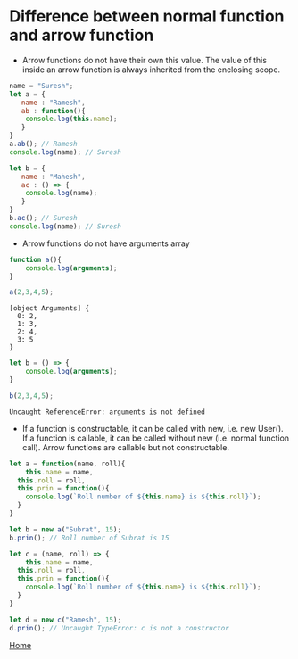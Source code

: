 # Difference between normal function and arrow function

- Arrow functions do not have their own this value. The value of this inside an arrow function is always inherited from the enclosing scope.

```js
name = "Suresh";
let a = {
   name : "Ramesh",
   ab : function(){
	console.log(this.name);
   }
}
a.ab(); // Ramesh
console.log(name); // Suresh

let b = {
   name : "Mahesh", 
   ac : () => {
	console.log(name);
   }
}
b.ac(); // Suresh
console.log(name); // Suresh
```

- Arrow functions do not have arguments array  

```js
function a(){
	console.log(arguments);
}

a(2,3,4,5);
```

```
[object Arguments] {
  0: 2,
  1: 3,
  2: 4,
  3: 5
}
```

```js
let b = () => {
	console.log(arguments);
}

b(2,3,4,5);
```

```
Uncaught ReferenceError: arguments is not defined
```

- If a function is constructable, it can be called with new, i.e. new User(). If a function is callable, it can be called without new (i.e. normal function call). Arrow functions are callable but not constructable.
  
```js
let a = function(name, roll){
	this.name = name,
  this.roll = roll,
  this.prin = function(){
  	console.log(`Roll number of ${this.name} is ${this.roll}`);
  }
}

let b = new a("Subrat", 15);
b.prin(); // Roll number of Subrat is 15
```

```js
let c = (name, roll) => {
	this.name = name,
  this.roll = roll,
  this.prin = function(){
  	console.log(`Roll number of ${this.name} is ${this.roll}`);
  }
}

let d = new c("Ramesh", 15);
d.prin(); // Uncaught TypeError: c is not a constructor
```


  [Home](https://github.com/subratsir/DSA-JavaScript/blob/main/subratsir/README.md)

         
         
         
